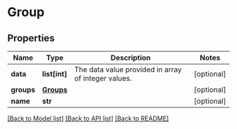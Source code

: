 # Group

## Properties
Name | Type | Description | Notes
------------ | ------------- | ------------- | -------------
**data** | **list[int]** | The data value provided in array of integer values. | [optional] 
**groups** | [**Groups**](Groups.md) |  | [optional] 
**name** | **str** |  | [optional] 

[[Back to Model list]](README.md#documentation-for-models) [[Back to API list]](../README.md#documentation-for-api-endpoints) [[Back to README]](../README.md)


